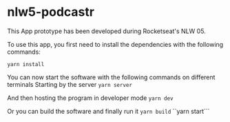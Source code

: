 # nlw5-podcastr


This App prototype has been developed during Rocketseat's NLW 05.

To use this app, you first need to install the dependencies with the following commands:

```yarn install```

You can now start the software with the following commands on different terminals
Starting by the server
```yarn server```

And then hosting the program in developer mode
```yarn dev```

Or you can build the software and finally run it
```yarn build```
``yarn start```

